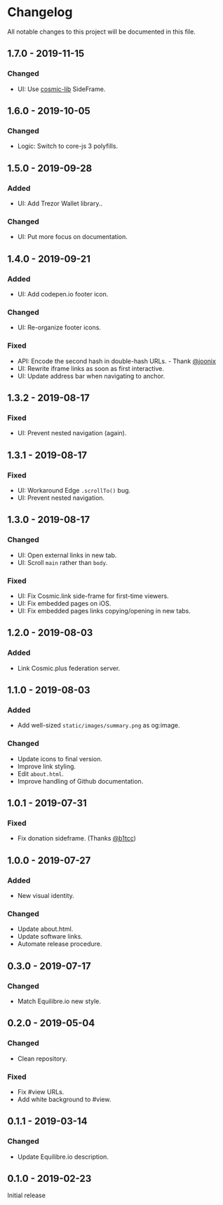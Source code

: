 # Changelog

All notable changes to this project will be documented in this file.

## 1.7.0 - 2019-11-15

### Changed

- UI: Use [cosmic-lib] SideFrame.

## 1.6.0 - 2019-10-05

### Changed

- Logic: Switch to core-js 3 polyfills.

## 1.5.0 - 2019-09-28

### Added

- UI: Add Trezor Wallet library..

### Changed

- UI: Put more focus on documentation.

## 1.4.0 - 2019-09-21

### Added

- UI: Add codepen.io footer icon.

### Changed

- UI: Re-organize footer icons.

### Fixed

- API: Encode the second hash in double-hash URLs. - Thank
  [@joonix](https://keybase.io/joonix)
- UI: Rewrite iframe links as soon as first interactive.
- UI: Update address bar when navigating to anchor.

## 1.3.2 - 2019-08-17

### Fixed

- UI: Prevent nested navigation (again).

## 1.3.1 - 2019-08-17

### Fixed

- UI: Workaround Edge `.scrollTo()` bug.
- UI: Prevent nested navigation.

## 1.3.0 - 2019-08-17

### Changed

- UI: Open external links in new tab.
- UI: Scroll `main` rather than `body`.

### Fixed

- UI: Fix Cosmic.link side-frame for first-time viewers.
- UI: Fix embedded pages on iOS.
- UI: Fix embedded pages links copying/opening in new tabs.

## 1.2.0 - 2019-08-03

### Added

- Link Cosmic.plus federation server.

## 1.1.0 - 2019-08-03

### Added

- Add well-sized `static/images/summary.png` as og:image.

### Changed

- Update icons to final version.
- Improve link styling.
- Edit `about.html`.
- Improve handling of Github documentation.

## 1.0.1 - 2019-07-31

### Fixed

- Fix donation sideframe. (Thanks [@b1tcc])

## 1.0.0 - 2019-07-27

### Added

- New visual identity.

### Changed

- Update about.html.
- Update software links.
- Automate release procedure.

## 0.3.0 - 2019-07-17

### Changed

- Match Equilibre.io new style.

## 0.2.0 - 2019-05-04

### Changed

- Clean repository.

### Fixed

- Fix #view URLs.
- Add white background to #view.

## 0.1.1 - 2019-03-14

### Changed

- Update Equilibre.io description.

## 0.1.0 - 2019-02-23

Initial release

[@b1tcc]: https://keybase.io/b1tcc
[cosmic-lib]: https://github.com/cosmic-plus/js-cosmic-lib/blob/master/CHANGELOG.md
